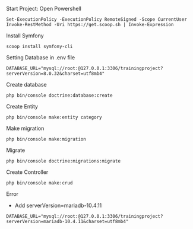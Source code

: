 Start Project: Open Powershell
```
Set-ExecutionPolicy -ExecutionPolicy RemoteSigned -Scope CurrentUser
Invoke-RestMethod -Uri https://get.scoop.sh | Invoke-Expression
```
Install Symfony
```
scoop install symfony-cli
```
Setting Database in .env file
```
DATABASE_URL="mysql://root:@127.0.0.1:3306/trainingproject?serverVersion=8.0.32&charset=utf8mb4"
```
Create database
```
php bin/console doctrine:database:create
```
Create Entity
```
php bin/console make:entity category
```
Make migration
```
php bin/console make:migration
```
Migrate
```
php bin/console doctrine:migrations:migrate
```
Create Controller
```
php bin/console make:crud
```

Error
+ Add serverVersion=mariadb-10.4.11
```
DATABASE_URL="mysql://root:@127.0.0.1:3306/trainingproject?serverVersion=mariadb-10.4.11&charset=utf8mb4"
```